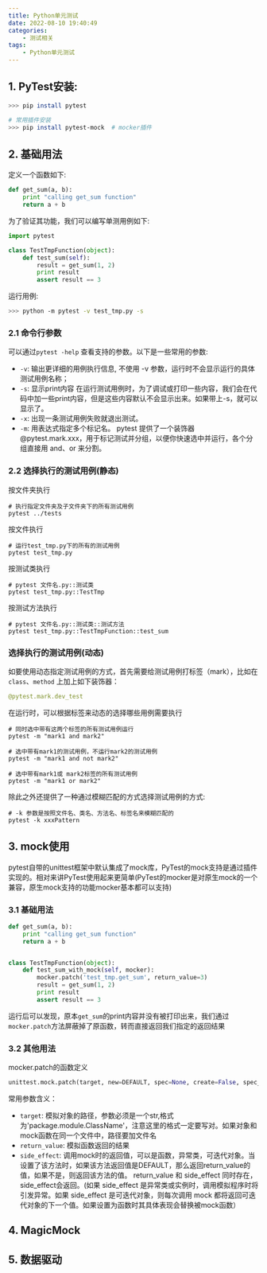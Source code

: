```yaml
---
title: Python单元测试
date: 2022-08-10 19:40:49
categories: 
    - 测试相关
tags: 
    - Python单元测试
---
```


## 1. PyTest安装:
```bash
>>> pip install pytest

# 常用插件安装
>>> pip install pytest-mock  # mocker插件
```

## 2. 基础用法
定义一个函数如下:

```python
def get_sum(a, b):
	print "calling get_sum function"
	return a + b
```

为了验证其功能，我们可以编写单测用例如下:
```python
import pytest

class TestTmpFunction(object):
	def test_sum(self):
		result = get_sum(1, 2)
		print result
		assert result == 3
```

运行用例:
```bash
>>> python -m pytest -v test_tmp.py -s
```

### 2.1 命令行参数
可以通过`pytest -help` 查看支持的参数。以下是一些常用的参数:
* `-v`: 输出更详细的用例执行信息, 不使用 -v 参数，运行时不会显示运行的具体测试用例名称；
* `-s`: 显示print内容 在运行测试用例时，为了调试或打印一些内容，我们会在代码中加一些print内容，但是这些内容默认不会显示出来。如果带上-s，就可以显示了。
* `-x`: 出现一条测试用例失败就退出测试。 
* `-m`: 用表达式指定多个标记名。 pytest 提供了一个装饰器 @pytest.mark.xxx，用于标记测试并分组，以便你快速选中并运行，各个分组直接用 and、or 来分割。



### 2.2 选择执行的测试用例(静态)
按文件夹执行
```shell
# 执行指定文件夹及子文件夹下的所有测试用例
pytest ../tests
```

按文件执行
```shell
# 运行test_tmp.py下的所有的测试用例
pytest test_tmp.py
```

按测试类执行
```shell
# pytest 文件名.py::测试类
pytest test_tmp.py::TestTmp
```

按测试方法执行
```shell
# pytest 文件名.py::测试类::测试方法
pytest test_tmp.py::TestTmpFunction::test_sum
```

### 选择执行的测试用例(动态)
如要使用动态指定测试用例的方式，首先需要给测试用例打标签（mark），比如在 `class`、`method` 上加上如下装饰器：
```python
@pytest.mark.dev_test
```
在运行时，可以根据标签来动态的选择哪些用例需要执行

```shell
# 同时选中带有这两个标签的所有测试用例运行
pytest -m "mark1 and mark2"

# 选中带有mark1的测试用例，不运行mark2的测试用例
pytest -m "mark1 and not mark2"

# 选中带有mark1或 mark2标签的所有测试用例
pytest -m "mark1 or mark2"
```

除此之外还提供了一种通过模糊匹配的方式选择测试用例的方式:
```shell
# -k 参数是按照文件名、类名、方法名、标签名来模糊匹配的
pytest -k xxxPattern
```

## 3. mock使用
pytest自带的unittest框架中默认集成了mock库，PyTest的mock支持是通过插件实现的。相对来讲PyTest使用起来更简单(PyTest的mocker是对原生mock的一个兼容，原生mock支持的功能mocker基本都可以支持)

### 3.1 基础用法
```python
def get_sum(a, b):
	print "calling get_sum function"
	return a + b


class TestTmpFunction(object):
	def test_sum_with_mock(self, mocker):
		mocker.patch('test_tmp.get_sum', return_value=3)
		result = get_sum(1, 2)
		print result
		assert result == 3
```
运行后可以发现，原本`get_sum`的print内容并没有被打印出来，我们通过`mocker.patch`方法屏蔽掉了原函数，转而直接返回我们指定的返回结果

### 3.2 其他用法
mocker.patch的函数定义
```python
unittest.mock.patch(target, new=DEFAULT, spec=None, create=False, spec_set=None, autospec=None, new_callable=None, **kwargs)
```
常用参数含义：
* `target`: 模拟对象的路径，参数必须是一个str,格式为'package.module.ClassName'，注意这里的格式一定要写对。如果对象和mock函数在同一个文件中，路径要加文件名
* `return_value`: 模拟函数返回的结果
* `side_effect`: 调用mock时的返回值，可以是函数，异常类，可迭代对象。当设置了该方法时，如果该方法返回值是DEFAULT，那么返回return_value的值，如果不是，则返回该方法的值。 return_value 和 side_effect 同时存在，side_effect会返回。(如果 side_effect 是异常类或实例时，调用模拟程序时将引发异常。如果 side_effect 是可迭代对象，则每次调用 mock 都将返回可迭代对象的下一个值。如果设置为函数时其具体表现会替换被mock函数）


## 4. MagicMock

## 5. 数据驱动